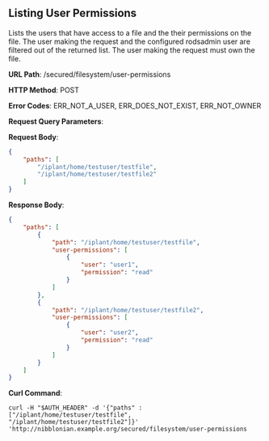 Listing User Permissions
------------------------

Lists the users that have access to a file and the their permissions on the file. The user making the request and the configured rodsadmin user are filtered out of the returned list. The user making the request must own the file.

__URL Path__: /secured/filesystem/user-permissions

__HTTP Method__: POST

__Error Codes__: ERR_NOT_A_USER, ERR_DOES_NOT_EXIST, ERR_NOT_OWNER

__Request Query Parameters__:

__Request Body__:

```json
{
    "paths": [
        "/iplant/home/testuser/testfile",
        "/iplant/home/testuser/testfile2"
    ]
}
```

__Response Body__:

```json
{
    "paths": [
        {
            "path": "/iplant/home/testuser/testfile",
            "user-permissions": [
                {
                    "user": "user1",
                    "permission": "read"
                }
            ]
        },
        {
            "path": "/iplant/home/testuser/testfile2",
            "user-permissions": [
                {
                    "user": "user2",
                    "permission": "read"
                }
            ]
        }
    ]
}
```

__Curl Command__:

    curl -H "$AUTH_HEADER" -d '{"paths" : ["/iplant/home/testuser/testfile", "/iplant/home/testuser/testfile2"]}' 'http://nibblonian.example.org/secured/filesystem/user-permissions
